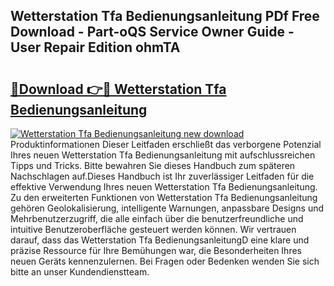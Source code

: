 ## Wetterstation Tfa Bedienungsanleitung PDf Free Download - Part-oQS Service Owner Guide - User Repair Edition ohmTA

# <h2><a href="http://df3u0h.blite.top/?on=Wetterstation+Tfa+Bedienungsanleitung">🔗Download 👉🔴 Wetterstation Tfa Bedienungsanleitung</a></h2>

[![Wetterstation Tfa Bedienungsanleitung new download](https://i.imgur.com/lujVjoI.png)](http://df3u0h.blite.top/?on=Wetterstation+Tfa+Bedienungsanleitung)
Produktinformationen Dieser Leitfaden erschließt das verborgene Potenzial Ihres neuen Wetterstation Tfa Bedienungsanleitung mit aufschlussreichen Tipps und Tricks. Bitte bewahren Sie dieses Handbuch zum späteren Nachschlagen auf.Dieses Handbuch ist Ihr zuverlässiger Leitfaden für die effektive Verwendung Ihres neuen Wetterstation Tfa Bedienungsanleitung. Zu den erweiterten Funktionen von Wetterstation Tfa Bedienungsanleitung gehören Geolokalisierung, intelligente Warnungen, anpassbare Designs und Mehrbenutzerzugriff, die alle einfach über die benutzerfreundliche und intuitive Benutzeroberfläche gesteuert werden können. Wir vertrauen darauf, dass das Wetterstation Tfa BedienungsanleitungD eine klare und präzise Ressource für Ihre Bemühungen war, die Besonderheiten Ihres neuen Geräts kennenzulernen. Bei Fragen oder Bedenken wenden Sie sich bitte an unser Kundendienstteam.
